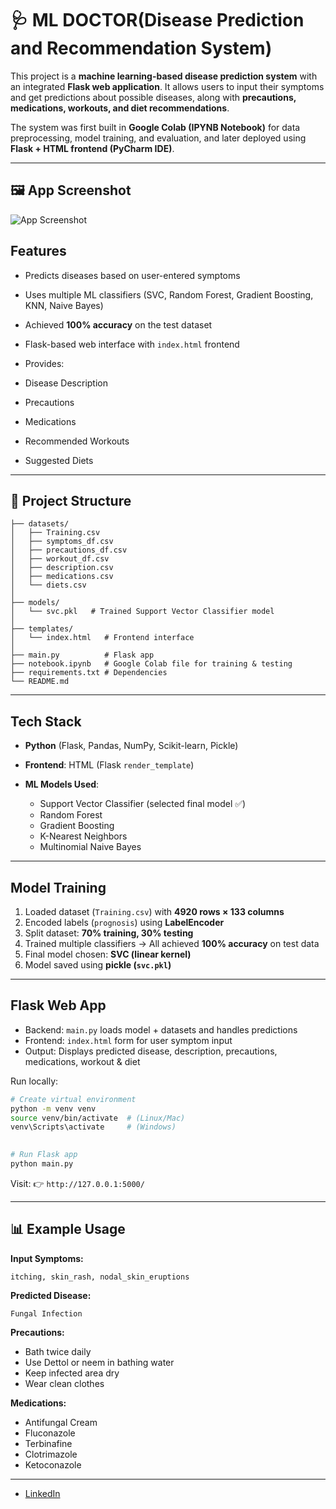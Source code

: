 
# 🩺 ML DOCTOR(Disease Prediction and Recommendation System)

This project is a **machine learning-based disease prediction system** with an integrated **Flask web application**.
It allows users to input their symptoms and get predictions about possible diseases, along with **precautions, medications, workouts, and diet recommendations**.

The system was first built in **Google Colab (IPYNB Notebook)** for data preprocessing, model training, and evaluation, and later deployed using **Flask + HTML frontend (PyCharm IDE)**.

---
## 🖼️ App Screenshot

![App Screenshot](Screenshot%2025-09-13%163717.png)


##   Features

*   Predicts diseases based on user-entered symptoms
*   Uses multiple ML classifiers (SVC, Random Forest, Gradient Boosting, KNN, Naive Bayes)
*   Achieved **100% accuracy** on the test dataset
*   Flask-based web interface with `index.html` frontend
*   Provides:

  * Disease Description
  * Precautions
  * Medications
  * Recommended Workouts
  * Suggested Diets

---

## 📂 Project Structure

```
├── datasets/
│   ├── Training.csv
│   ├── symptoms_df.csv
│   ├── precautions_df.csv
│   ├── workout_df.csv
│   ├── description.csv
│   ├── medications.csv
│   └── diets.csv
│
├── models/
│   └── svc.pkl   # Trained Support Vector Classifier model
│
├── templates/
│   └── index.html   # Frontend interface
│
├── main.py          # Flask app
├── notebook.ipynb   # Google Colab file for training & testing
├── requirements.txt # Dependencies
└── README.md
```

---

##   Tech Stack

* **Python** (Flask, Pandas, NumPy, Scikit-learn, Pickle)
* **Frontend**: HTML (Flask `render_template`)
* **ML Models Used**:

  * Support Vector Classifier (selected final model ✅)
  * Random Forest
  * Gradient Boosting
  * K-Nearest Neighbors
  * Multinomial Naive Bayes

---

##  Model Training

1. Loaded dataset (`Training.csv`) with **4920 rows × 133 columns**
2. Encoded labels (`prognosis`) using **LabelEncoder**
3. Split dataset: **70% training, 30% testing**
4. Trained multiple classifiers → All achieved **100% accuracy** on test data
5. Final model chosen: **SVC (linear kernel)**
6. Model saved using **pickle (`svc.pkl`)**

---

##   Flask Web App

* Backend: `main.py` loads model + datasets and handles predictions
* Frontend: `index.html` form for user symptom input
* Output: Displays predicted disease, description, precautions, medications, workout & diet

Run locally:

```bash
# Create virtual environment
python -m venv venv
source venv/bin/activate  # (Linux/Mac)
venv\Scripts\activate     # (Windows)

 
# Run Flask app
python main.py
```

Visit: 👉 `http://127.0.0.1:5000/`

---

## 📊 Example Usage

**Input Symptoms:**

```
itching, skin_rash, nodal_skin_eruptions
```

**Predicted Disease:**

```
Fungal Infection
```

**Precautions:**

* Bath twice daily
* Use Dettol or neem in bathing water
* Keep infected area dry
* Wear clean clothes

**Medications:**

* Antifungal Cream
* Fluconazole
* Terbinafine
* Clotrimazole
* Ketoconazole

 
---
 
*   [LinkedIn](https://www.linkedin.com/in/imadkhan-datascience)
 

 
